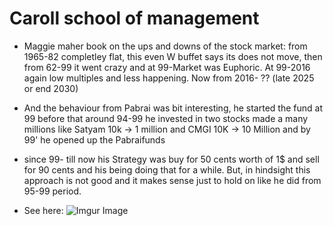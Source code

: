# Caroll school of management

* Maggie maher book on the ups and downs of the stock market: from 1965-82 completley flat, this even W buffet says its does not move, then from 62-99 it went crazy and at 99-Market was 
Euphoric. At 99-2016 again low multiples and less happening. Now from 2016- ?? (late 2025 or end 2030)

* And the behaviour from Pabrai was bit interesting, he started the fund at 99 before that around 94-99 he invested in two stocks made a many millions like Satyam 10k -> 1 million 
and CMGI 10K -> 10 Million and by 99' he opened up the Pabraifunds 

* since 99- till now his Strategy was buy for 50 cents worth of 1$ and sell for 90 cents and his being doing that for a while. But, in hindsight this approach is not good and it makes 
sense just to hold on like he did from 95-99 period.

* See here: ![Imgur Image](https://imgur.com/hCf2sHr) 
